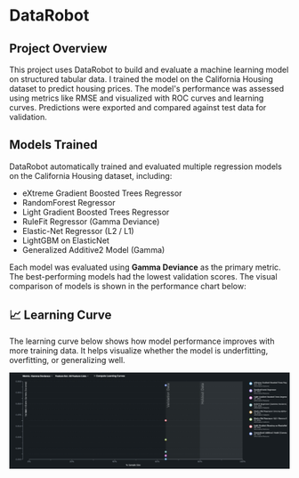 # DataRobot
## Project Overview

This project uses DataRobot to build and evaluate a machine learning model on structured tabular data. I trained the model on the California Housing dataset to predict housing prices. The model's performance was assessed using metrics like RMSE and visualized with ROC curves and learning curves. Predictions were exported and compared against test data for validation.


##  Models Trained

DataRobot automatically trained and evaluated multiple regression models on the California Housing dataset, including:

- eXtreme Gradient Boosted Trees Regressor
- RandomForest Regressor
- Light Gradient Boosted Trees Regressor
- RuleFit Regressor (Gamma Deviance)
- Elastic-Net Regressor (L2 / L1)
- LightGBM on ElasticNet
- Generalized Additive2 Model (Gamma)

Each model was evaluated using **Gamma Deviance** as the primary metric. The best-performing models had the lowest validation scores. The visual comparison of models is shown in the performance chart below:

## 📈 Learning Curve

The learning curve below shows how model performance improves with more training data. It helps visualize whether the model is underfitting, overfitting, or generalizing well.

![Learning Curve](Learning-Curve.png)

